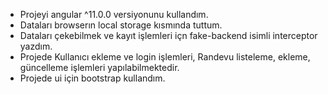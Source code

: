- Projeyi angular ^11.0.0 versiyonunu kullandım.
- Dataları browserın local storage kısmında tuttum.
- Dataları çekebilmek ve kayıt işlemleri içn fake-backend isimli interceptor yazdım.
- Projede Kullanıcı ekleme ve login işlemleri, Randevu listeleme, ekleme, güncelleme işlemleri yapılabilmektedir.
- Projede ui için bootstrap kullandım.
